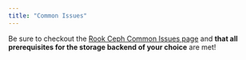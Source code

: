 ```yaml
---
title: "Common Issues"
---
```


Be sure to checkout the [Rook Ceph Common Issues page](https://rook.io/docs/rook/v1.11/Troubleshooting/ceph-common-issues/) and **that all prerequisites for the storage backend of your choice** are met!
